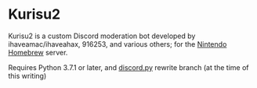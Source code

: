 # Kurisu2

Kurisu2 is a custom Discord moderation bot developed by ihaveamac/ihaveahax, 916253, and various others; for the [Nintendo Homebrew](https://discord.gg/C29hYvh) server.

Requires Python 3.7.1 or later, and [discord.py](https://github.com/Rapptz/discord.py) rewrite branch (at the time of this writing)
